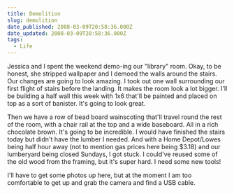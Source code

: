 ```yaml
---
title: Demolition
slug: demolition
date_published: 2008-03-09T20:58:36.000Z
date_updated: 2008-03-09T20:58:36.000Z
tags:
  - Life
---
```


Jessica and I spent the weekend demo-ing our "library" room. Okay, to be honest, she stripped wallpaper and I demoed the walls around the stairs. Our changes are going to look amazing. I took out one wall surrounding our first flight of stairs before the landing. It makes the room look a lot bigger. I'll be building a half wall this week with 1x6 that'll be painted and placed on top as a sort of banister. It's going to look great.

Then we have a row of bead board wainscoting that'll travel round the rest of the room, with a chair rail at the top and a wide baseboard. All in a rich chocolate brown. It's going to be incredible. I would have finished the stairs today but didn't have the lumber I needed. And with a Home Depot/Lowes being half hour away (not to mention gas prices here being $3.18) and our lumberyard being closed Sundays, I got stuck. I could've reused some of the old wood from the framing, but it's super hard. I need some new tools!

I'll have to get some photos up here, but at the moment I am too comfortable to get up and grab the camera and find a USB cable.
